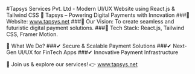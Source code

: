 #Tapsys Services Pvt. Ltd - Modern UI/UX Website using React.js & Tailwind CSS
🚀 Tapsys – Powering Digital Payments with Innovation
###🔹 Website: www.tapsys.net
###🔹 Our Vision: To create seamless and futuristic digital payment solutions.
###🔹 Tech Stack: React.js, Tailwind CSS, Framer Motion.

📌 What We Do?
###✔ Secure & Scalable Payment Solutions
###✔ Next-Gen UI/UX for FinTech Apps
###✔ Innovative Payment Infrastructure

🔗 Join us & explore our services!
👉 www.tapsys.net
